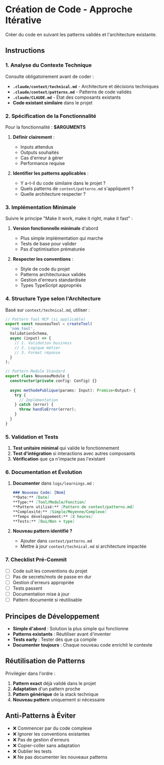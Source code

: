 # Création de Code - Approche Itérative

Créer du code en suivant les patterns validés et l'architecture existante.

## Instructions

### 1. **Analyse du Contexte Technique**
Consulte obligatoirement avant de coder :
- **`.claude/context/technical.md`** - Architecture et décisions techniques
- **`.claude/context/patterns.md`** - Patterns de code validés
- **`.claude/CLAUDE.md`** - État des composants existants
- **Code existant similaire** dans le projet

### 2. **Spécification de la Fonctionnalité**
Pour la fonctionnalité : **$ARGUMENTS**

1. **Définir clairement** :
   - Inputs attendus
   - Outputs souhaités
   - Cas d'erreur à gérer
   - Performance requise

2. **Identifier les patterns applicables** :
   - Y a-t-il du code similaire dans le projet ?
   - Quels patterns de `context/patterns.md` s'appliquent ?
   - Quelle architecture respecter ?

### 3. **Implémentation Minimale**
Suivre le principe "Make it work, make it right, make it fast" :

1. **Version fonctionnelle minimale** d'abord
   - Plus simple implémentation qui marche
   - Tests de base pour valider
   - Pas d'optimisation prématurée

2. **Respecter les conventions** :
   - Style de code du projet
   - Patterns architecturaux validés
   - Gestion d'erreurs standardisée
   - Types TypeScript appropriés

### 4. **Structure Type selon l'Architecture**
Basé sur `context/technical.md`, utiliser :

```typescript
// Pattern Tool MCP (si applicable)
export const nouveauTool = createTool(
  'nom_tool',
  ValidationSchema,
  async (input) => {
    // 1. Validation business
    // 2. Logique métier
    // 3. Format réponse
  }
);

// Pattern Module Standard
export class NouveauModule {
  constructor(private config: Config) {}
  
  async methodePublique(params: Input): Promise<Output> {
    try {
      // Implémentation
    } catch (error) {
      throw handleError(error);
    }
  }
}
```

### 5. **Validation et Tests**
1. **Test unitaire minimal** qui valide le fonctionnement
2. **Test d'intégration** si interactions avec autres composants
3. **Vérification** que ça n'impacte pas l'existant

### 6. **Documentation et Évolution**
1. **Documenter** dans `logs/learnings.md` :
   ```markdown
   ### Nouveau Code: [Nom]
   **Date:** [Date]
   **Type:** [Tool/Module/Fonction]
   **Pattern utilisé:** [Pattern de context/patterns.md]
   **Complexité:** [Simple/Moyenne/Complexe]
   **Temps développement:** [X heures]
   **Tests:** [Oui/Non + type]
   ```

2. **Nouveau pattern identifié ?**
   - Ajouter dans `context/patterns.md`
   - Mettre à jour `context/technical.md` si architecture impactée

### 7. **Checklist Pré-Commit**
- [ ] Code suit les conventions du projet
- [ ] Pas de secrets/mots de passe en dur
- [ ] Gestion d'erreurs appropriée
- [ ] Tests passent
- [ ] Documentation mise à jour
- [ ] Pattern documenté si réutilisable

## Principes de Développement
- **Simple d'abord** : Solution la plus simple qui fonctionne
- **Patterns existants** : Réutiliser avant d'inventer
- **Tests early** : Tester dès que ça compile
- **Documenter toujours** : Chaque nouveau code enrichit le contexte

## Réutilisation de Patterns
Privilégier dans l'ordre :
1. **Pattern exact** déjà validé dans le projet
2. **Adaptation** d'un pattern proche
3. **Pattern générique** de la stack technique
4. **Nouveau pattern** uniquement si nécessaire

## Anti-Patterns à Éviter
- ❌ Commencer par du code complexe
- ❌ Ignorer les conventions existantes
- ❌ Pas de gestion d'erreurs
- ❌ Copier-coller sans adaptation
- ❌ Oublier les tests
- ❌ Ne pas documenter les nouveaux patterns